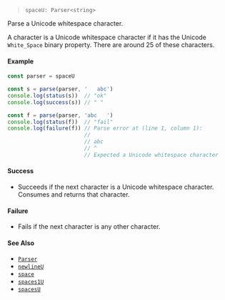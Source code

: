 <!--
 Copyright (c) 2020 Thomas J. Otterson
 
 This software is released under the MIT License.
 https://opensource.org/licenses/MIT
-->

> `spaceU: Parser<string>`

Parse a Unicode whitespace character.

A character is a Unicode whitespace character if it has the Unicode `White_Space` binary property. There are around 25 of these characters.

#### Example

```javascript
const parser = spaceU

const s = parse(parser, '   abc')
console.log(status(s))  // "ok"
console.log(success(s)) // " "

const f = parse(parser, 'abc   ')
console.log(status(f))  // "fail"
console.log(failure(f)) // Parse error at (line 1, column 1):
                        //
                        // abc   
                        // ^
                        // Expected a Unicode whitespace character
```

#### Success

* Succeeds if the next character is a Unicode whitespace character. Consumes and returns that character.

#### Failure

* Fails if the next character is any other character.

#### See Also

* [`Parser`](../types/parser.md)
* [`newlineU`](newlineu.md)
* [`space`](space.md)
* [`spaces1U`](spaces1u.md)
* [`spacesU`](spacesu.md)